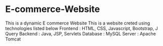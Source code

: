# E-commerce-Website
This is a dynamic E commerce Website
This is a website creted using technologies listed below
Frontend : HTML, CSS, Javascript, Bootstrap, J Query
Backend : Java, JSP, Servlets
Database : MySQL
Server : Apache Tomcat
